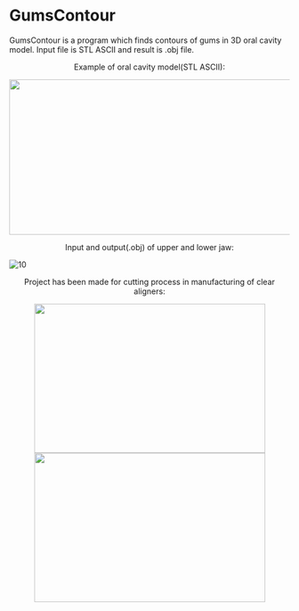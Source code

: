 # GumsContour

GumsContour is a program which finds contours of gums in 3D oral cavity model. Input file is STL ASCII and result is .obj file. 



<p align="center">
    Example of oral cavity model(STL ASCII):
</p>

<p align="center">
  <img width="520" height="279" src="https://user-images.githubusercontent.com/41167000/129716413-b0344371-7bac-45a2-ba74-cf46ea82ccaa.png">
</p>

<p align="center">
    Input and output(.obj) of upper and lower jaw:
</p>



![10](https://user-images.githubusercontent.com/41167000/129712282-aa9c7d13-b0bc-4c78-8829-5fb1f6287c04.png)

<p align="center">
    Project has been made for cutting process in manufacturing of clear aligners:
</p>

  
  
<p align="center"> 
  <img width="415" height="268" src="https://user-images.githubusercontent.com/41167000/129718963-c0810299-dadb-44e9-b9d6-1a7b71eed902.png">
  <img width="415" height="268" src="https://user-images.githubusercontent.com/41167000/129719085-86f12da6-1005-4c2b-ad5e-6c8b19078299.png">
</p>

















